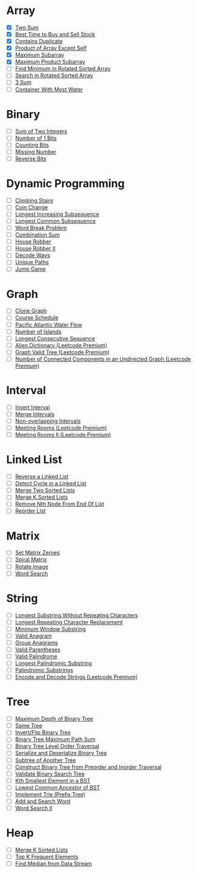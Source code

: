 # Array
-  [x] [Two Sum](https://leetcode.com/problems/two-sum/)
-  [x] [Best Time to Buy and Sell Stock](https://leetcode.com/problems/best-time-to-buy-and-sell-stock/)
-  [x] [Contains Duplicate](https://leetcode.com/problems/contains-duplicate/)
-  [x] [Product of Array Except Self](https://leetcode.com/problems/product-of-array-except-self/)
-  [x] [Maximum Subarray](https://leetcode.com/problems/maximum-subarray/)
-  [x] [Maximum Product Subarray](https://leetcode.com/problems/maximum-product-subarray/)
-  [ ] [Find Minimum in Rotated Sorted Array](https://leetcode.com/problems/find-minimum-in-rotated-sorted-array/)
-  [ ] [Search in Rotated Sorted Array](https://leetcode.com/problems/search-in-rotated-sorted-array/)
-  [ ] [3 Sum](https://leetcode.com/problems/3sum/)
-  [ ] [Container With Most Water](https://leetcode.com/problems/container-with-most-water/)
# Binary
-  [ ] [Sum of Two Integers](https://leetcode.com/problems/sum-of-two-integers/)
-  [ ] [Number of 1 Bits](https://leetcode.com/problems/number-of-1-bits/)
-  [ ] [Counting Bits](https://leetcode.com/problems/counting-bits/)
-  [ ] [Missing Number](https://leetcode.com/problems/missing-number/)
-  [ ] [Reverse Bits](https://leetcode.com/problems/reverse-bits/)
# Dynamic Programming
-  [ ] [Climbing Stairs](https://leetcode.com/problems/climbing-stairs/)
-  [ ] [Coin Change](https://leetcode.com/problems/coin-change/)
-  [ ] [Longest Increasing Subsequence](https://leetcode.com/problems/longest-increasing-subsequence/)
-  [ ] [Longest Common Subsequence](https://leetcode.com/problems/longest-common-subsequence/)
-  [ ] [Word Break Problem](https://leetcode.com/problems/word-break/)
-  [ ] [Combination Sum](https://leetcode.com/problems/combination-sum-iv/)
-  [ ] [House Robber](https://leetcode.com/problems/house-robber/)
-  [ ] [House Robber II](https://leetcode.com/problems/house-robber-ii/)
-  [ ] [Decode Ways](https://leetcode.com/problems/decode-ways/)
-  [ ] [Unique Paths](https://leetcode.com/problems/unique-paths/)
-  [ ] [Jump Game](https://leetcode.com/problems/jump-game/)
# Graph
-  [ ] [Clone Graph](https://leetcode.com/problems/clone-graph/)
-  [ ] [Course Schedule](https://leetcode.com/problems/course-schedule/)
-  [ ] [Pacific Atlantic Water Flow](https://leetcode.com/problems/pacific-atlantic-water-flow/)
-  [ ] [Number of Islands](https://leetcode.com/problems/number-of-islands/)
-  [ ] [Longest Consecutive Sequence](https://leetcode.com/problems/longest-consecutive-sequence/)
-  [ ] [Alien Dictionary (Leetcode Premium)](https://leetcode.com/problems/alien-dictionary/)
-  [ ] [Graph Valid Tree (Leetcode Premium)](https://leetcode.com/problems/graph-valid-tree/)
-  [ ] [Number of Connected Components in an Undirected Graph (Leetcode Premium)](https://leetcode.com/problems/number-of-connected-components-in-an-undirected-graph/)
# Interval
-  [ ] [Insert Interval](https://leetcode.com/problems/insert-interval/)
-  [ ] [Merge Intervals](https://leetcode.com/problems/merge-intervals/)
-  [ ] [Non-overlapping Intervals](https://leetcode.com/problems/non-overlapping-intervals/)
-  [ ] [Meeting Rooms (Leetcode Premium)](https://leetcode.com/problems/meeting-rooms/)
-  [ ] [Meeting Rooms II (Leetcode Premium)](https://leetcode.com/problems/meeting-rooms-ii/)
# Linked List
-  [ ] [Reverse a Linked List](https://leetcode.com/problems/reverse-linked-list/)
-  [ ] [Detect Cycle in a Linked List](https://leetcode.com/problems/linked-list-cycle/)
-  [ ] [Merge Two Sorted Lists](https://leetcode.com/problems/merge-two-sorted-lists/)
-  [ ] [Merge K Sorted Lists](https://leetcode.com/problems/merge-k-sorted-lists/)
-  [ ] [Remove Nth Node From End Of List](https://leetcode.com/problems/remove-nth-node-from-end-of-list/)
-  [ ] [Reorder List](https://leetcode.com/problems/reorder-list/)
# Matrix
-  [ ] [Set Matrix Zeroes](https://leetcode.com/problems/set-matrix-zeroes/)
-  [ ] [Spiral Matrix](https://leetcode.com/problems/spiral-matrix/)
-  [ ] [Rotate Image](https://leetcode.com/problems/rotate-image/)
-  [ ] [Word Search](https://leetcode.com/problems/word-search/)
# String
-  [ ] [Longest Substring Without Repeating Characters](https://leetcode.com/problems/longest-substring-without-repeating-characters/)
-  [ ] [Longest Repeating Character Replacement](https://leetcode.com/problems/longest-repeating-character-replacement/)
-  [ ] [Minimum Window Substring](https://leetcode.com/problems/minimum-window-substring/)
-  [ ] [Valid Anagram](https://leetcode.com/problems/valid-anagram/)
-  [ ] [Group Anagrams](https://leetcode.com/problems/group-anagrams/)
-  [ ] [Valid Parentheses](https://leetcode.com/problems/valid-parentheses/)
-  [ ] [Valid Palindrome](https://leetcode.com/problems/valid-palindrome/)
-  [ ] [Longest Palindromic Substring](https://leetcode.com/problems/longest-palindromic-substring/)
-  [ ] [Palindromic Substrings](https://leetcode.com/problems/palindromic-substrings/)
-  [ ] [Encode and Decode Strings (Leetcode Premium)](https://leetcode.com/problems/encode-and-decode-strings/)
# Tree
-  [ ] [Maximum Depth of Binary Tree](https://leetcode.com/problems/maximum-depth-of-binary-tree/)
-  [ ] [Same Tree](https://leetcode.com/problems/same-tree/)
-  [ ] [Invert/Flip Binary Tree](https://leetcode.com/problems/invert-binary-tree/)
-  [ ] [Binary Tree Maximum Path Sum](https://leetcode.com/problems/binary-tree-maximum-path-sum/)
-  [ ] [Binary Tree Level Order Traversal](https://leetcode.com/problems/binary-tree-level-order-traversal/)
-  [ ] [Serialize and Deserialize Binary Tree](https://leetcode.com/problems/serialize-and-deserialize-binary-tree/)
-  [ ] [Subtree of Another Tree](https://leetcode.com/problems/subtree-of-another-tree/)
-  [ ] [Construct Binary Tree from Preorder and Inorder Traversal](https://leetcode.com/problems/construct-binary-tree-from-preorder-and-inorder-traversal/)
-  [ ] [Validate Binary Search Tree](https://leetcode.com/problems/validate-binary-search-tree/)
-  [ ] [Kth Smallest Element in a BST](https://leetcode.com/problems/kth-smallest-element-in-a-bst/)
-  [ ] [Lowest Common Ancestor of BST](https://leetcode.com/problems/lowest-common-ancestor-of-a-binary-search-tree/)
-  [ ] [Implement Trie (Prefix Tree)](https://leetcode.com/problems/implement-trie-prefix-tree/)
-  [ ] [Add and Search Word](https://leetcode.com/problems/add-and-search-word-data-structure-design/)
-  [ ] [Word Search II](https://leetcode.com/problems/word-search-ii/)
# Heap
-  [ ] [Merge K Sorted Lists](https://leetcode.com/problems/merge-k-sorted-lists/)
-  [ ] [Top K Frequent Elements](https://leetcode.com/problems/top-k-frequent-elements/)
-  [ ] [Find Median from Data Stream](https://leetcode.com/problems/find-median-from-data-stream/)